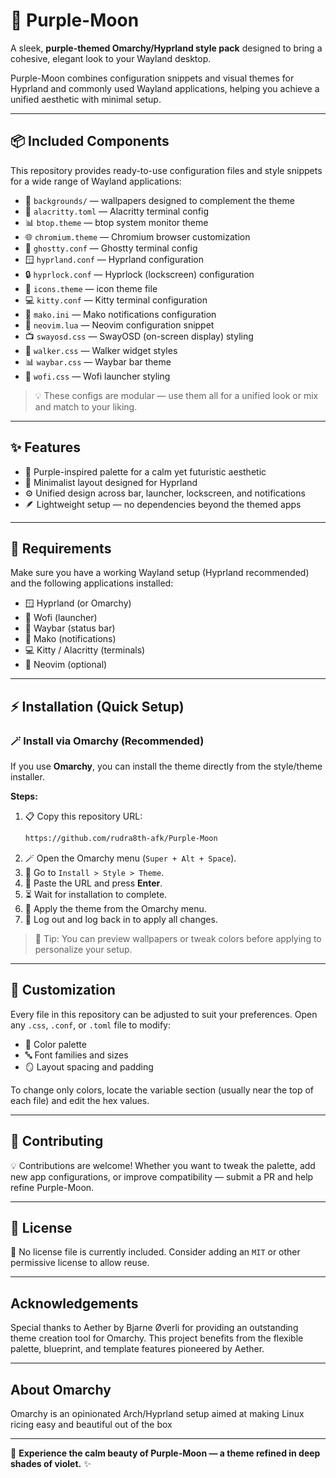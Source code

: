 # 🌌 Purple-Moon

A sleek, **purple-themed Omarchy/Hyprland style pack** designed to bring a cohesive, elegant look to your Wayland desktop.

Purple-Moon combines configuration snippets and visual themes for Hyprland and commonly used Wayland applications, helping you achieve a unified aesthetic with minimal setup.

---

## 📦 Included Components

This repository provides ready-to-use configuration files and style snippets for a wide range of Wayland applications:

- 🎨 `backgrounds/` — wallpapers designed to complement the theme
- 🧩 `alacritty.toml` — Alacritty terminal config
- 📊 `btop.theme` — btop system monitor theme
- 🌐 `chromium.theme` — Chromium browser customization
- 👻 `ghostty.conf` — Ghostty terminal config
- 🪟 `hyprland.conf` — Hyprland configuration
- 🔒 `hyprlock.conf` — Hyprlock (lockscreen) configuration
- 🧭 `icons.theme` — icon theme file
- 💻 `kitty.conf` — Kitty terminal configuration
- 🔔 `mako.ini` — Mako notifications configuration
- 🧠 `neovim.lua` — Neovim configuration snippet
- 📺 `swayosd.css` — SwayOSD (on-screen display) styling
- 🧙 `walker.css` — Walker widget styles
- 📊 `waybar.css` — Waybar bar theme
- 🚀 `wofi.css` — Wofi launcher styling

> 💡 These configs are modular — use them all for a unified look or mix and match to your liking.

---

## ✨ Features

- 💜 Purple-inspired palette for a calm yet futuristic aesthetic
- 🧭 Minimalist layout designed for Hyprland
- ⚙️ Unified design across bar, launcher, lockscreen, and notifications
- 🪶 Lightweight setup — no dependencies beyond the themed apps

---

## 🧰 Requirements

Make sure you have a working Wayland setup (Hyprland recommended) and the following applications installed:

- 🪟 Hyprland (or Omarchy)
- 🚀 Wofi (launcher)
- 🧭 Waybar (status bar)
- 🔔 Mako (notifications)
- 💻 Kitty / Alacritty (terminals)
- 🧠 Neovim (optional)

---

## ⚡ Installation (Quick Setup)

### 🪄 Install via Omarchy (Recommended)

If you use **Omarchy**, you can install the theme directly from the style/theme installer.

**Steps:**

1. 📋 Copy this repository URL:
   ```bash
   https://github.com/rudra8th-afk/Purple-Moon
   ```
2. 🪄 Open the Omarchy menu (`Super + Alt + Space`).
3. 🎨 Go to `Install > Style > Theme`.
4. 🔗 Paste the URL and press **Enter**.
5. ⏳ Wait for installation to complete.
6. 🌙 Apply the theme from the Omarchy menu.
7. 🔁 Log out and log back in to apply all changes.

> 💬 Tip: You can preview wallpapers or tweak colors before applying to personalize your setup.

---

## 🎨 Customization

Every file in this repository can be adjusted to suit your preferences. Open any `.css`, `.conf`, or `.toml` file to modify:

- 🎨 Color palette
- 🔤 Font families and sizes
- 🪞 Layout spacing and padding

To change only colors, locate the variable section (usually near the top of each file) and edit the hex values.

---

## 🤝 Contributing

💡 Contributions are welcome! Whether you want to tweak the palette, add new app configurations, or improve compatibility — submit a PR and help refine Purple-Moon.

---

## 📜 License

📄 No license file is currently included. Consider adding an `MIT` or other permissive license to allow reuse.

---
## Acknowledgements

Special thanks to Aether by Bjarne Øverli for providing an outstanding theme creation tool for Omarchy. This project benefits from the flexible palette, blueprint, and template features pioneered by Aether.

---
## About Omarchy
Omarchy is an opinionated Arch/Hyprland setup aimed at making Linux ricing easy and beautiful out of the box

---
🌙 **Experience the calm beauty of Purple-Moon — a theme refined in deep shades of violet.** ✨

